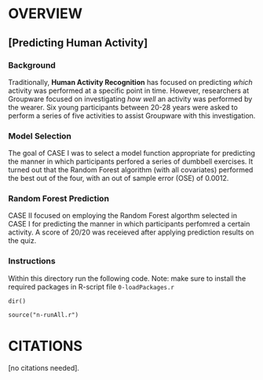 # OVERVIEW
## [Predicting Human Activity]

### Background
Traditionally, **Human Activity Recognition** has focused on predicting *which* activity was
performed at a specific point in time. However, researchers at Groupware focused on
investigating *how well* an activity was performed by the wearer. Six young participants
between 20-28 years were asked to perform a series of five activities to assist Groupware
with this investigation.

### Model Selection
The goal of CASE I was to select a model function appropriate for predicting the manner in
which participants perfored a series of dumbbell exercises. It turned out that the Random Forest
algorithm (with all covariates) performed the best out of the four, with an out of sample error
(OSE) of 0.0012.

### Random Forest Prediction
CASE II focused on employing the Random Forest algorthm selected in CASE I for predicting
the manner in which participants perfomred a certain activity. A score of 20/20 was receieved after
applying prediction results on the quiz.

### Instructions
Within this directory run the following code. Note: make sure to install the required packages
in R-script file `0-loadPackages.r`
```
dir()

source("n-runAll.r")
```

# CITATIONS

[no citations needed].